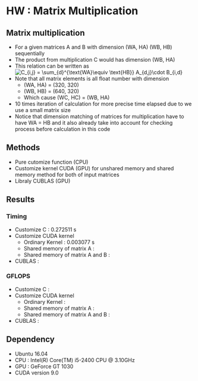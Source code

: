 # HW : Matrix Multiplication
## Matrix multiplication 
* For a given matrices A and B with dimension (WA, HA) (WB, HB) sequentially
* The product from multiplication C would has dimension (WB, HA)
* This relation can be written as  <br/>
	<img style="text-align: center;" src="https://latex.codecogs.com/gif.latex?C_{i,j}&space;=&space;\sum_{d}^{\text{WA}\equiv&space;\text{HB}}&space;A_{d,j}\cdot&space;B_{i,d}" title="C_{i,j} = \sum_{d}^{\text{WA}\equiv \text{HB}} A_{d,j}\cdot B_{i,d}" />
* Note that all matrix elements is all float number with dimension
	* (WA, HA) = (320, 320)
	* (WB, HB) = (640, 320)
	* Which cause (WC, HC) = (WB, HA)
* 10 times iteration of calculation for more precise time elapsed due to we use a small matrix size
* Notice that dimension matching of matrices for multiplication have to have WA = HB and it also already take into account for checking process before calculation in this code

## Methods
* Pure cutomize function (CPU)
* Customize kernel CUDA (GPU) for unshared memory and shared memory method for both of input matrices
* Libraly CUBLAS (GPU)

## Results
### Timing
* Customize C : 0.272511 s
* Customize CUDA kernel 
	* Ordinary Kernel : 0.003077 s
	* Shared memory of matrix A : 
	* Shared memory of matrix A and B : 
* CUBLAS : 

### GFLOPS
* Customize C : 
* Customize CUDA kernel 
	* Ordinary Kernel :
	* Shared memory of matrix A :
	* Shared memory of matrix A and B :
* CUBLAS : 

## Dependency
* Ubuntu 16.04
* CPU : Intel(R) Core(TM) i5-2400 CPU @ 3.10GHz
* GPU : GeForce GT 1030 
* CUDA version 9.0